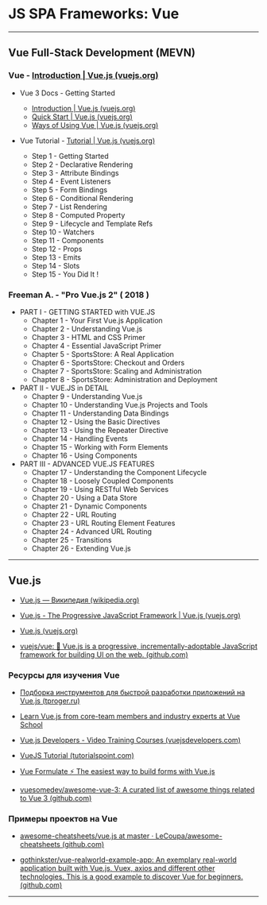 # JS SPA Frameworks: Vue

---

## Vue Full-Stack Development (MEVN)

### Vue - [Introduction | Vue.js (vuejs.org)](https://vuejs.org/guide/introduction.html)

* Vue 3 Docs - Getting Started
  * [Introduction | Vue.js (vuejs.org)](https://vuejs.org/guide/introduction.html)
  * [Quick Start | Vue.js (vuejs.org)](https://vuejs.org/guide/quick-start.html#creating-a-vue-application)
  * [Ways of Using Vue | Vue.js (vuejs.org)](https://vuejs.org/guide/extras/ways-of-using-vue.html#jamstack-ssg)

* Vue Tutorial - [Tutorial | Vue.js (vuejs.org)](https://vuejs.org/tutorial/#step-1)
  * Step 1 - Getting Started
  * Step 2 - Declarative Rendering
  * Step 3 - Attribute Bindings
  * Step 4 - Event Listeners
  * Step 5 - Form Bindings
  * Step 6 - Conditional Rendering
  * Step 7 - List Rendering
  * Step 8 - Computed Property
  * Step 9 - Lifecycle and Template Refs
  * Step 10 - Watchers
  * Step 11 - Components
  * Step 12 - Props
  * Step 13 - Emits
  * Step 14 - Slots
  * Step 15 - You Did It !

### Freeman A. - "Pro Vue.js 2" ( 2018 )

* PART I - GETTING STARTED with VUE.JS
  * Chapter 1 - Your First Vue.js Application
  * Chapter 2 - Understanding Vue.js
  * Chapter 3 - HTML and CSS Primer
  * Chapter 4 - Essential JavaScript Primer
  * Chapter 5 - SportsStore: A Real Application
  * Chapter 6 - SportsStore: Checkout and Orders
  * Chapter 7 - SportsStore: Scaling and Administration
  * Chapter 8 - SportsStore: Administration and Deployment
* PART II - VUE.JS in DETAIL
  * Chapter 9 - Understanding Vue.js
  * Chapter 10 - Understanding Vue.js Projects and Tools
  * Chapter 11 - Understanding Data Bindings
  * Chapter 12 - Using the Basic Directives
  * Chapter 13 - Using the Repeater Directive
  * Chapter 14 - Handling Events
  * Chapter 15 - Working with Form Elements
  * Chapter 16 - Using Components
* PART III - ADVANCED VUE.JS FEATURES
  * Chapter 17 - Understanding the Component Lifecycle
  * Chapter 18 - Loosely Coupled Components
  * Chapter 19 - Using RESTful Web Services
  * Chapter 20 - Using a Data Store
  * Chapter 21 - Dynamic Components
  * Chapter 22 - URL Routing
  * Chapter 23 - URL Routing Element Features
  * Chapter 24 - Advanced URL Routing
  * Chapter 25 - Transitions
  * Chapter 26 - Extending Vue.js

---

## Vue.js

* [Vue.js — Википедия (wikipedia.org)](https://ru.wikipedia.org/wiki/Vue.js)

* [Vue.js - The Progressive JavaScript Framework | Vue.js (vuejs.org)](https://vuejs.org/)

* [Vue.js (vuejs.org)](https://ru.vuejs.org/)

* [vuejs/vue: 🖖 Vue.js is a progressive, incrementally-adoptable JavaScript framework for building UI on the web. (github.com)](https://github.com/vuejs/vue)

### Ресурсы для изучения Vue

* [Подборка инструментов для быстрой разработки приложений на Vue.js (tproger.ru)](https://tproger.ru/translations/tools-for-vue-js/)

* [Learn Vue.js from core-team members and industry experts at Vue School](https://vueschool.io/)

* [Vue.js Developers - Video Training Courses (vuejsdevelopers.com)](https://vuejsdevelopers.com/)

* [VueJS Tutorial (tutorialspoint.com)](https://www.tutorialspoint.com/vuejs/)

* [Vue Formulate ⚡️ The easiest way to build forms with Vue.js](https://vueformulate.com/)

* [vuesomedev/awesome-vue-3: A curated list of awesome things related to Vue 3 (github.com)](https://github.com/vuesomedev/awesome-vue-3)

### Примеры проектов на Vue

* [awesome-cheatsheets/vue.js at master · LeCoupa/awesome-cheatsheets (github.com)](https://github.com/LeCoupa/awesome-cheatsheets/blob/master/frontend/vue.js)

* [gothinkster/vue-realworld-example-app: An exemplary real-world application built with Vue.js, Vuex, axios and different other technologies. This is a good example to discover Vue for beginners. (github.com)](https://github.com/gothinkster/vue-realworld-example-app)

---
